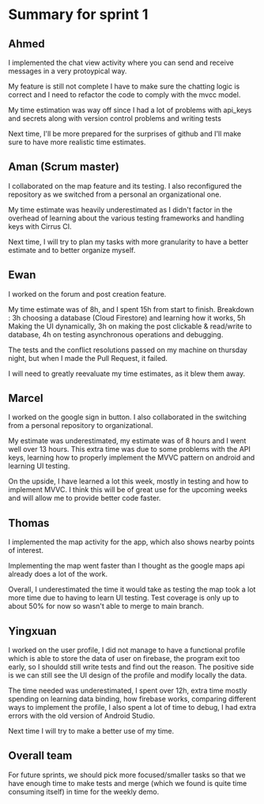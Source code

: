 # Summary for sprint 1

## Ahmed

I implemented the chat view activity where you can send and receive messages in a very protoypical way.

My feature is still not complete I have to make sure the chatting logic is correct and I need to refactor
the code to comply with the mvcc model.

My time estimation was way off since I had a lot of problems with api_keys and secrets along with version control problems
and writing tests

Next time, I'll be more prepared for the surprises of github and I'll make sure to have more realistic time estimates.



## Aman (Scrum master)

I collaborated on the map feature and its testing. I also reconfigured the repository as we switched from a personal an organizational one.

My time estimate was heavily underestimated as I didn't factor in the overhead of learning about the various testing frameworks and handling keys with Cirrus CI.

Next time, I will try to plan my tasks with more granularity to have a better estimate and to better organize myself.


## Ewan

I worked on the forum and post creation feature.

My time estimate was of 8h, and I spent 15h from start to finish. 
Breakdown : 3h choosing a database (Cloud Firestore) and learning how it works, 5h Making the UI dynamically, 3h on making the post clickable & read/write to database, 4h on testing asynchronous operations and debugging.

The tests and the conflict resolutions passed on my machine on thursday night, but when I made the Pull Request, it failed.

I will need to greatly reevaluate my time estimates, as it blew them away.


## Marcel

I worked on the google sign in button. I also collaborated in the switching from a personal repository to organizational.

My estimate was underestimated, my estimate was of 8 hours and I went well over 13 hours. This extra time was due to some problems with the API keys, learning how to properly implement the MVVC pattern on android and learning UI testing.

On the upside, I have learned a lot this week, mostly in testing and how to implement MVVC. I think this will be of great use for the upcoming weeks and will allow me to provide better code faster.


## Thomas

I implemented the map activity for the app, which also shows nearby points of interest.

Implementing the map went faster than I thought as the google maps api already does a lot of the work.

Overall, I underestimated the time it would take as testing the map took a lot more time due to having to learn UI testing. Test coverage is only up to about 50% for now so wasn't able to merge to main branch.


## Yingxuan

I worked on the user profile, I did not manage to have a functional profile which is able to store the data of user on firebase, the program exit too early, so I shouldd still write tests and find out the reason. The positive side is we can still see the UI design of the profile and modify locally the data. 

The time needed was underestimated, I spent over 12h, extra time mostly spending on learning data binding, how firebase works, comparing different ways to implement the profile, I also spent a lot of time to debug, I had extra errors with the old version of Android Studio.

Next time I will try to make a better use of my time.


## Overall team

For future sprints, we should pick more focused/smaller tasks so that we have enough time to make tests and merge (which we found is quite time consuming itself) in time for the weekly demo.
